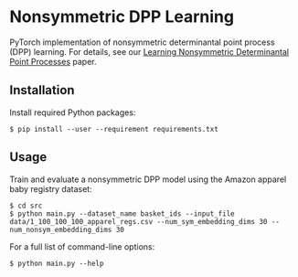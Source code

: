 # Nonsymmetric DPP Learning
PyTorch implementation of nonsymmetric determinantal point process (DPP) learning.  For 
details, see our [Learning Nonsymmetric Determinantal Point Processes](https://arxiv.org/abs/1905.12962)
paper.

## Installation
Install required Python packages:
```console
$ pip install --user --requirement requirements.txt
```

## Usage
Train and evaluate a nonsymmetric DPP model using the Amazon apparel baby registry 
dataset:
```console
$ cd src
$ python main.py --dataset_name basket_ids --input_file data/1_100_100_100_apparel_regs.csv --num_sym_embedding_dims 30 --num_nonsym_embedding_dims 30
```

For a full list of command-line options:
```console
$ python main.py --help
```
